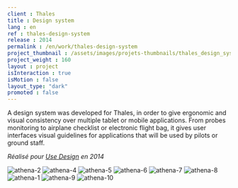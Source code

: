 ```yaml
---
client : Thales
title : Design system
lang : en
ref : thales-design-system
release : 2014
permalink : /en/work/thales-design-system
project_thumbnail : /assets/images/projets-thumbnails/thales_design_system_thumb.webp
project_weight : 160
layout : project
isInteraction : true
isMotion : false
layout_type: "dark"
promoted : false
---
```

A design system was developed for Thales, in order to give ergonomic and visual consistency over multiple tablet or mobile applications. From probes monitoring to airplane checklist or electronic flight bag, it gives user interfaces visual guidelines for applications that will be used by pilots or ground staff.

*Réalisé pour [Use Design](http://www.use-design.com) en 2014*

![athena-2](/assets/images/projets/athena/athena-2.webp)
![athena-4](/assets/images/projets/athena/athena-4.webp)
![athena-5](/assets/images/projets/athena/athena-5.webp)
![athena-6](/assets/images/projets/athena/athena-6.webp)
![athena-7](/assets/images/projets/athena/athena-7.webp)
![athena-8](/assets/images/projets/athena/athena-8.webp)
![athena-1](/assets/images/projets/athena/athena-1.webp)
![athena-9](/assets/images/projets/athena/athena-9.webp)
![athena-10](/assets/images/projets/athena/athena-10.webp)
